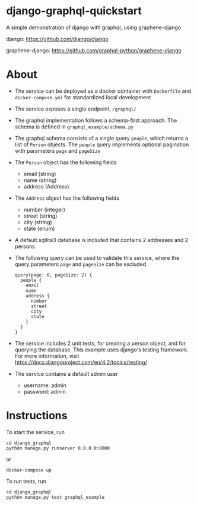 # django-graphql-quickstart
A simple demonstration of django with graphql, using graphene-django

django: https://github.com/django/django

graphene-django: https://github.com/graphql-python/graphene-django

# About

- The service can be deployed as a docker container with `Dockerfile` and `docker-compose.yml` for standardized local development

- The service exposes a single endpoint, `/graphql/`

- The graphql implementation follows a schema-first approach. The schema is defined in `graphql_example/schema.py`

- The graphql schema consists of a single query `people`, which returns a list of `Person` objects. The `people` query implements optional pagination with parameters `page` and `pageSize`
- The `Person` object has the following fields
  - email (string)
  - name (string)
  - address (Address)
- The `Address` object has the following fields
  -  number (integer)
  -  street (string)
  -  city (string)
  -  state (enum)
- A default sqllite3 database is included that contains 2 addresses and 2 persons
- The following query can be used to validate this service, where the query parameters `page` and `pageSize` can be excluded
  ```
  query(page: 0, pageSize: 2) {
    people {
      email
      name
      address {
        number
        street
        city
        state
      }
    }
  }
  ```
- The service includes 2 unit tests, for creating a person object, and for querying the database. This example uses django's testing framework. For more information, visit https://docs.djangoproject.com/en/4.2/topics/testing/

- The service contains a default admin user
  - username: admin
  - password: admin

# Instructions
To start the service, run 
```
cd django_graphql
python manage.py runserver 0.0.0.0:8000
```
or
```
docker-compose up
``` 
To run tests, run
```
cd django_graphql
python manage.py test graphql_example
```

